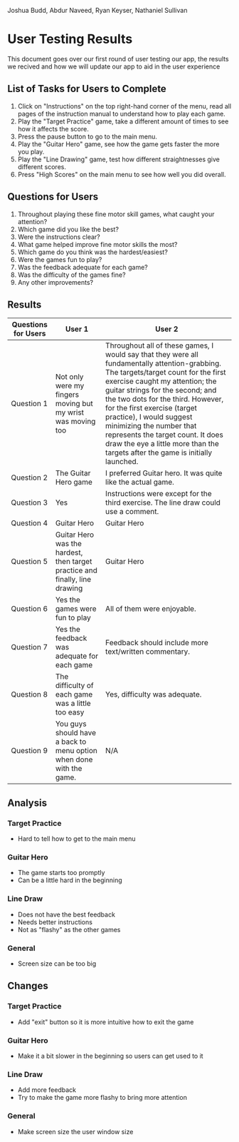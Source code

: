 Joshua Budd, Abdur Naveed, Ryan Keyser, Nathaniel Sullivan

# User Testing Results
This document goes over our first round of user testing our app, the results we recived and how we will update our app to aid in the user experience

## List of Tasks for Users to Complete

1. Click on &quot;Instructions&quot; on the top right-hand corner of the menu, read all pages of the instruction manual to understand how to play each game.
2. Play the &quot;Target Practice&quot; game, take a different amount of times to see how it affects the score.
3. Press the pause button to go to the main menu.
4. Play the &quot;Guitar Hero&quot; game, see how the game gets faster the more you play.
5. Play the &quot;Line Drawing&quot; game, test how different straightnesses give different scores.
6. Press &quot;High Scores&quot; on the main menu to see how well you did overall.

## Questions for Users

1. Throughout playing these fine motor skill games, what caught your attention?
2. Which game did you like the best?
3. Were the instructions clear?
4. What game helped improve fine motor skills the most?
5. Which game do you think was the hardest/easiest?
6. Were the games fun to play?
7. Was the feedback adequate for each game?
8. Was the difficulty of the games fine?
9. Any other improvements?


## Results

| Questions for Users | User 1 | User 2 | 
| --- | --- | --- |
| Question 1 | Not only were my fingers moving but my wrist was moving too | Throughout all of these games, I would say that they were all fundamentally attention-grabbing. The targets/target count for the first exercise caught my attention; the guitar strings for the second; and the two dots for the third. However, for the first exercise (target practice), I would suggest minimizing the number that represents the target count. It does draw the eye a little more than the targets after the game is initially launched.
| Question 2 | The Guitar Hero game | I preferred Guitar hero. It was quite like the actual game. |
| Question 3 | Yes | Instructions were except for the third exercise. The line draw could use a comment. |
| Question 4 | Guitar Hero | Guitar Hero |
| Question 5 | Guitar Hero was the hardest, then target practice and finally, line drawing | Guitar Hero |
| Question 6 | Yes the games were fun to play | All of them were enjoyable. |
| Question 7 | Yes the feedback was adequate for each game | Feedback should include more text/written commentary. |
| Question 8 | The difficulty of each game was a little too easy | Yes, difficulty was adequate. | 
| Question 9 | You guys should have a back to menu option when done with the game. | N/A |


## Analysis

### Target Practice

- Hard to tell how to get to the main menu

### Guitar Hero

- The game starts too promptly
- Can be a little hard in the beginning

### Line Draw

- Does not have the best feedback
- Needs better instructions
- Not as &quot;flashy&quot; as the other games

### General

- Screen size can be too big

## Changes

### Target Practice

- Add &quot;exit&quot; button so it is more intuitive how to exit the game

### Guitar Hero

- Make it a bit slower in the beginning so users can get used to it

### Line Draw

- Add more feedback
- Try to make the game more flashy to bring more attention

### General

- Make screen size the user window size
